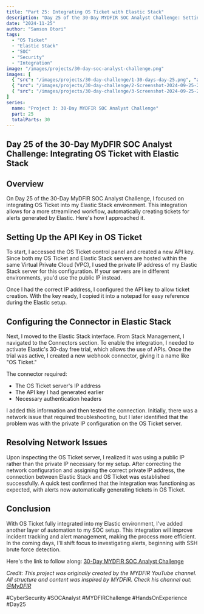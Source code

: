 ```yaml
---
title: "Part 25: Integrating OS Ticket with Elastic Stack"
description: "Day 25 of the 30-Day MYDFIR SOC Analyst Challenge: Setting up integration between OS Ticket and Elastic Stack for automated alert ticketing."
date: "2024-11-25"
author: "Samson Otori"
tags:
  - "OS Ticket"
  - "Elastic Stack"
  - "SOC"
  - "Security"
  - "Integration"
image: "/images/projects/30-day-soc-analyst-challenge.png"
images: [
  { "src": "/images/projects/30-day-challenge/1-30-days-day-25.png", "alt": "30 Days MYDFIR SOC Analyst Challenge Day 25" },
  { "src": "/images/projects/30-day-challenge/2-Screenshot-2024-09-25-204517.png", "alt": "OS Ticket API Configuration" },
  { "src": "/images/projects/30-day-challenge/3-Screenshot-2024-09-25-204554.png", "alt": "Elastic Stack Connector Setup" }
]
series:
  name: "Project 3: 30-Day MYDFIR SOC Analyst Challenge"
  part: 25
  totalParts: 30
---
```


## Day 25 of the 30-Day MyDFIR SOC Analyst Challenge: Integrating OS Ticket with Elastic Stack

## Overview

On Day 25 of the 30-Day MyDFIR SOC Analyst Challenge, I focused on integrating OS Ticket into my Elastic Stack environment. This integration allows for a more streamlined workflow, automatically creating tickets for alerts generated by Elastic. Here's how I approached it.

## Setting Up the API Key in OS Ticket

To start, I accessed the OS Ticket control panel and created a new API key. Since both my OS Ticket and Elastic Stack servers are hosted within the same Virtual Private Cloud (VPC), I used the private IP address of my Elastic Stack server for this configuration. If your servers are in different environments, you'd use the public IP instead.

Once I had the correct IP address, I configured the API key to allow ticket creation. With the key ready, I copied it into a notepad for easy reference during the Elastic setup.

## Configuring the Connector in Elastic Stack

Next, I moved to the Elastic Stack interface. From Stack Management, I navigated to the Connectors section. To enable the integration, I needed to activate Elastic's 30-day free trial, which allows the use of APIs. Once the trial was active, I created a new webhook connector, giving it a name like "OS Ticket."

The connector required:
- The OS Ticket server's IP address
- The API key I had generated earlier
- Necessary authentication headers

I added this information and then tested the connection. Initially, there was a network issue that required troubleshooting, but I later identified that the problem was with the private IP configuration on the OS Ticket server.

## Resolving Network Issues

Upon inspecting the OS Ticket server, I realized it was using a public IP rather than the private IP necessary for my setup. After correcting the network configuration and assigning the correct private IP address, the connection between Elastic Stack and OS Ticket was established successfully. A quick test confirmed that the integration was functioning as expected, with alerts now automatically generating tickets in OS Ticket.

## Conclusion

With OS Ticket fully integrated into my Elastic environment, I've added another layer of automation to my SOC setup. This integration will improve incident tracking and alert management, making the process more efficient. In the coming days, I'll shift focus to investigating alerts, beginning with SSH brute force detection.

Here's the link to follow along: [30-Day MYDFIR SOC Analyst Challenge](https://www.youtube.com/watch?v=P9YxutqWAF0&list=PLG6KGSNK4PuBWmX9NykU0wnWamjxdKhDJ&index=52)

*Credit: This project was originally created by the MYDFIR YouTube channel. All structure and content was inspired by MYDFIR. Check his channel out: [@MyDFIR](https://www.youtube.com/@MyDFIR)*

#CyberSecurity #SOCAnalyst #MYDFIRChallenge #HandsOnExperience #Day25 